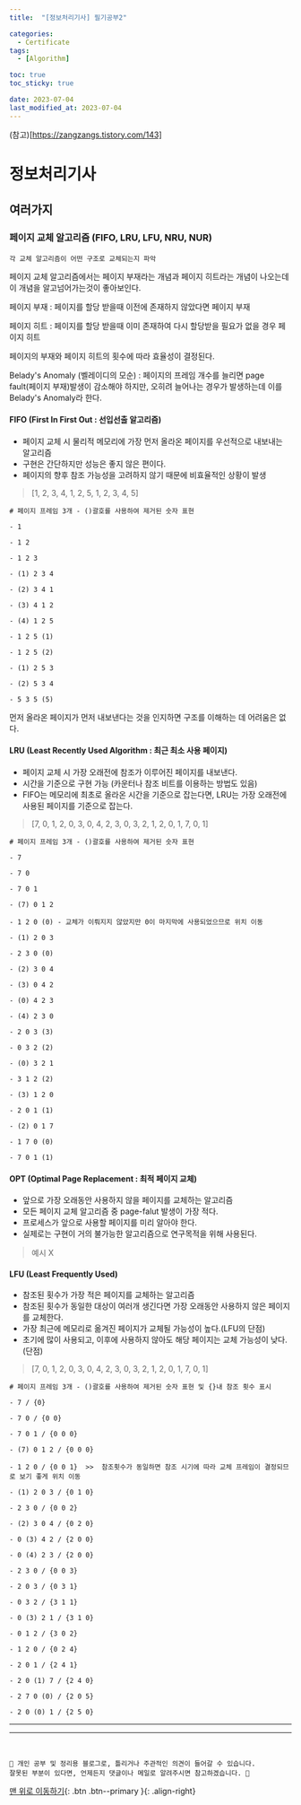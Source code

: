 ```yaml
---
title:  "[정보처리기사] 필기공부2" 

categories:
  - Certificate
tags:
  - [Algorithm]

toc: true
toc_sticky: true 

date: 2023-07-04
last_modified_at: 2023-07-04
---
```


(참고)[https://zangzangs.tistory.com/143]


# 정보처리기사

## 여러가지

### 페이지 교체 알고리즘 (FIFO, LRU, LFU, NRU, NUR)

``` 
각 교체 알고리즘이 어떤 구조로 교체되는지 파악
```

페이지 교체 알고리즘에서는 페이지 부재라는 개념과 페이지 히트라는 개념이 나오는데 이 개념을 알고넘어가는것이 좋아보인다.

페이지 부재 : 페이지를 할당 받을때 이전에 존재하지 않았다면 페이지 부재

페이지 히트 : 페이지를 할당 받을때 이미 존재하여 다시 할당받을 필요가 없을 경우 페이지 히트 

페이지의 부재와 페이지 히트의 횟수에 따라 효율성이 결정된다.

Belady's Anomaly (벨레이디의 모순) : 페이지의 프레임 개수를 늘리면 page fault(페이지 부재)발생이 감소해야 하지만, 오히려 늘어나는 경우가 발생하는데 이를 Belady's Anomaly라 한다. 


#### FIFO (First In First Out : 선입선출 알고리즘)

- 페이지 교체 시 물리적 메모리에 가장 먼저 올라온 페이지를 우선적으로 내보내는 알고리즘 
- 구현은 간단하지만 성능은 좋지 않은 편이다.
- 페이지의 향후 참조 가능성을 고려하지 않기 때문에 비효율적인 상황이 발생

> [1, 2, 3, 4, 1, 2, 5, 1, 2, 3, 4, 5]

``` 
# 페이지 프레임 3개 - ()괄호를 사용하여 제거된 숫자 표현 

- 1

- 1 2

- 1 2 3

- (1) 2 3 4

- (2) 3 4 1

- (3) 4 1 2

- (4) 1 2 5

- 1 2 5 (1)

- 1 2 5 (2)

- (1) 2 5 3

- (2) 5 3 4

- 5 3 5 (5)
```

먼저 올라온 페이지가 먼저 내보낸다는 것을 인지하면 구조를 이해하는 데 어려움은 없다.

#### LRU (Least Recently Used Algorithm : 최근 최소 사용 페이지)

- 페이지 교체 시 가장 오래전에 참조가 이루어진 페이지를 내보낸다.
- 시간을 기준으로 구현 가능 (카운터나 참조 비트를 이용하는 방법도 있음)
- FIFO는 메모리에 최초로 올라온 시간을 기준으로 잡는다면, LRU는 가장 오래전에 사용된 페이지를 기준으로 잡는다.

> [7, 0, 1, 2, 0, 3, 0, 4, 2, 3, 0, 3, 2, 1, 2, 0, 1, 7, 0, 1]

``` 
# 페이지 프레임 3개 - ()괄호를 사용하여 제거된 숫자 표현 

- 7

- 7 0

- 7 0 1

- (7) 0 1 2 

- 1 2 0 (0) - 교체가 이뤄지지 않았지만 0이 마지막에 사용되었으므로 위치 이동

- (1) 2 0 3

- 2 3 0 (0)

- (2) 3 0 4

- (3) 0 4 2

- (0) 4 2 3

- (4) 2 3 0 

- 2 0 3 (3)

- 0 3 2 (2)

- (0) 3 2 1

- 3 1 2 (2)

- (3) 1 2 0

- 2 0 1 (1)

- (2) 0 1 7

- 1 7 0 (0)

- 7 0 1 (1)
```

#### OPT (Optimal Page Replacement : 최적 페이지 교체)

- 앞으로 가장 오래동안 사용하지 않을 페이지를 교체하는 알고리즘
- 모든 페이지 교체 알고리즘 중 page-falut 발생이 가장 적다.
- 프로세스가 앞으로 사용할 페이지를 미리 알아야 한다.
- 실제로는 구현이 거의 불가능한 알고리즘으로 연구목적을 위해 사용된다.

> 예시 X 

#### LFU (Least Frequently Used)

- 참조된 횟수가 가장 적은 페이지를 교체하는 알고리즘
- 참조된 횟수가 동일한 대상이 여러개 생긴다면 가장 오래동안 사용하지 않은 페이지를 교체한다.
- 가장 최근에 메모리로 옮겨진 페이지가 교체될 가능성이 높다.(LFU의 단점)
- 초기에 많이 사용되고, 이후에 사용하지 않아도 해당 페이지는 교체 가능성이 낮다. (단점)

> [7, 0, 1, 2, 0, 3, 0, 4, 2, 3, 0, 3, 2, 1, 2, 0, 1, 7, 0, 1]

``` 
# 페이지 프레임 3개 - ()괄호를 사용하여 제거된 숫자 표현 및 {}내 참조 횟수 표시

- 7 / {0}
  
- 7 0 / {0 0}

- 7 0 1 / {0 0 0}

- (7) 0 1 2 / {0 0 0}

- 1 2 0 / {0 0 1}  >>  참조횟수가 동일하면 참조 시기에 따라 교체 프레임이 결정되므로 보기 좋게 위치 이동 

- (1) 2 0 3 / {0 1 0}

- 2 3 0 / {0 0 2}

- (2) 3 0 4 / {0 2 0}

- 0 (3) 4 2 / {2 0 0}

- 0 (4) 2 3 / {2 0 0}

- 2 3 0 / {0 0 3}

- 2 0 3 / {0 3 1}

- 0 3 2 / {3 1 1}
 
- 0 (3) 2 1 / {3 1 0}

- 0 1 2 / {3 0 2}

- 1 2 0 / {0 2 4}

- 2 0 1 / {2 4 1}

- 2 0 (1) 7 / {2 4 0}

- 2 7 0 (0) / {2 0 5}

- 2 0 (0) 1 / {2 5 0}
```




















***






*** 

<br>

    📢 개인 공부 및 정리용 블로그로, 틀리거나 주관적인 의견이 들어갈 수 있습니다.
    잘못된 부분이 있다면, 언제든지 댓글이나 메일로 알려주시면 참고하겠습니다. 🔔

[맨 위로 이동하기](#){: .btn .btn--primary }{: .align-right}